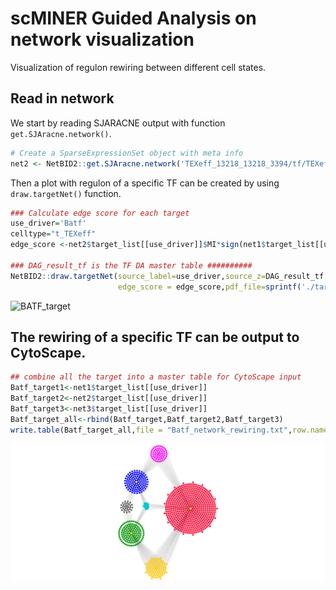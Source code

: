 # scMINER Guided Analysis on network visualization
Visualization of regulon rewiring between different cell states.

## Read in network

We start by reading SJARACNE output with function `get.SJAracne.network()`. 

```R
# Create a SparseExpressionSet object with meta info
net2 <- NetBID2::get.SJAracne.network('TEXeff_13218_13218_3394/tf/TEXeff_13218_13218_3394SJARACNE_TF/SJARACNE_out.final/consensus_network_ncol_.txt')

```

Then a plot with regulon of a specific TF can be created by using `draw.targetNet()` function.

```R
### Calculate edge score for each target
use_driver='Batf'
celltype="t_TEXeff"
edge_score <-net2$target_list[[use_driver]]$MI*sign(net1$target_list[[use_driver]]$spearman)

### DAG_result_tf is the TF DA master table ##########
NetBID2::draw.targetNet(source_label=use_driver,source_z=DAG_result_tf[DAG_result_tf$geneSymbol==use_driver,celltype], 
                        edge_score = edge_score,pdf_file=sprintf('./targetNet_out_%s.pdf',use_driver),label_cex = 1,n_layer=2,source_cex = 1, alphabetical_order=TRUE)

```
![BATF_target](../images/targetNet_out_Batf1.png)


## The rewiring of a specific TF can be output to CytoScape.

```R
## combine all the target into a master table for CytoScape input
Batf_target1<-net1$target_list[[use_driver]]
Batf_target2<-net2$target_list[[use_driver]]
Batf_target3<-net3$target_list[[use_driver]]
Batf_target_all<-rbind(Batf_target,Batf_target2,Batf_target3)
write.table(Batf_target_all,file = "Batf_network_rewiring.txt",row.names = F,sep = "\t",quote = F)

```
![BATF_all_target](../images/Batf_network_rewiring.png)
